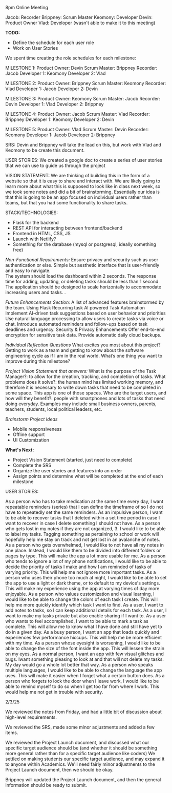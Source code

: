 8pm Online Meeting

Jacob: Recorder
Brippney: Scrum Master
Keomony: Developer
Devin: Product Owner
Vlad: Developer (wasn't able to make it to this meeting)

**TODO:**

- Define the schedule for each user role
- Work on User Stories

We spent time creating the role schedules for each milestone:

MILESTONE 1:
Product Owner: Devin
Scrum Master: Brippney
Recorder: Jacob
Developer 1: Keomony
Developer 2: Vlad

MILESTONE 2:
Product Owner: Brippney
Scrum Master: Keomony
Recorder: Vlad
Developer 1: Jacob
Developer 2: Devin

MILESTONE 3:
Product Owner: Keomony
Scrum Master: Jacob
Recorder: Devin
Developer 1: Vlad
Developer 2: Brippney

MILESTONE 4:
Product Owner: Jacob
Scrum Master: Vlad
Recorder: Brippney
Developer 1: Keomony
Developer 2: Devin

MILESTONE 5:
Product Owner: Vlad
Scrum Master: Devin
Recorder: Keomony
Developer 1: Jacob
Developer 2: Brippney

SRS: Devin and Brippney will take the lead on this, but work with Vlad and Keomony to be create this document.

USER STORIES:
We created a google doc to create a series of user stories that we can use to guide us through the project

VISION STATEMENT:
We are thinking of building this in the form of a website so that it is easy to share and interact with.
We are likely going to learn more about what this is supposed to look like in class next week, so we took some notes and did a bit of brainstorming.
Essentially our idea is that this is going to be an app focused on individual users rather than teams, but that you had some functionality to share tasks.

STACK/TECHNOLOGIES:

- Flask for the backend
- REST API for interacting between frontend/backend
- Frontend in HTML, CSS, JS
- Launch with Netlify?
- Something for the database (mysql or postgresql, ideally something free)

_Non-Functional Requirements:_
Ensure privacy and security such as user authentication or else.
Simple but aesthetic interface that is user-friendly and easy to navigate.  
The system should load the dashboard within 2 seconds.
The response time for adding, updating, or deleting tasks should be less than 1 second.
The application should be designed to scale horizontally to accommodate increasing users and tasks. .

_Future Enhancements Section:_
A list of advanced features brainstormed by the team.
Using Flask
Recurring task
AI powered Task Automation
Implement AI-driven task suggestions based on user behavior and priorities
Use natural language processing to allow users to create tasks via voice or chat.
Introduce automated reminders and follow-ups based on task deadlines and urgency.
Security & Privacy Enhancements
Offer end-to-end encryption for sensitive task data.
Provide automatic daily cloud backups.

_Individual Reflection Questions_
What excites you most about this project?
Getting to work as a team and getting to know about the software engineering cycle as if I am in the real world.
What’s one thing you want to improve during this milestone?

_Project Vision Statement that answers:_
What is the purpose of the Task Manager?: to allow for the creation, tracking, and completion of tasks.
What problems does it solve?: the human mind has limited working memory, and therefore it is necessary to write down tasks that need to be completed in some space. This app is one of those spaces.
Who are the target users, and how will they benefit?: people with smartphones and lots of tasks that need doing everyday. Examples may include small business owners, parents, teachers, students, local political leaders, etc.

_Brainstorm Project Ideas_

- Mobile responsiveness
- Offline support
- UI Customization

**What's Next:**

- Project Vision Statement (started, just need to complete)
- Complete the SRS
- Organize the user stories and features into an order
- Assign points and determine what will be completed at the end of each milestone

USER STORIES:

As a person who has to take medication at the same time every day, I want repeatable reminders (series) that I can define the timeframe of so I do not have to repeatedly set the same reminders.
As an impulsive person, I want to be able to recover tasks that I deleted within a set time period in case I want to recover in case I delete something I should not have. As a person who gets lost in my notes if they are not organized, 3. I would like to be able to label my tasks. Tagging something as pertaining to school or work will hopefully help me stay on track and not get lost in an avalanche of notes.
As a person who gets overwhelmed, I would like to not have all my notes in one place. Instead, I would like them to be divided into different folders or pages by type. This will make the app a lot more usable for me.
As a person who tends to ignore a lot of my phone notifications, I would like to be able to decide the priority of tasks I make and how I am reminded of tasks of varying priority. This will help me not ignore more important tasks.
As a person who uses their phone too much at night, I would like to be able to set the app to use a light or dark theme, or to default to my device's settings. This will make my experience using the app at varying times of day more enjoyable.
As a person who values customization and visual learning, I would like to be able to change the colors of each task I create. This will help me more quickly identify which task I want to find.
As a user, I want to add notes to tasks, so I can keep additional details for each task.
As a user, I want to make my tasks private but also enable sharing if I want to.
As a user who wants to feel accomplished, I want to be able to mark a task as complete. This will allow me to know what I have done and still have yet to do in a given day.
As a busy person, I want an app that loads quickly and experiences few performance hiccups. This will help me be more efficient with my time.
As a person whose eyesight is worsening, I would like to be able to change the size of the font inside the app. This will lessen the strain on my eyes.
As a normal person, I want an app with few visual glitches and bugs. Iwant something pleasing to look at and that will not delete my tasks. My day would go a whole lot better that way.
As a person who speaks multiple languages, I would like to be able to change the language the app uses. This will make it easier when I forget what a certain button does.
As a person who forgets to lock the door when I leave work, I would like to be able to remind myself to do so when I get too far from where I work. This would help me not get in trouble with security.

2/3/25

We reviewed the notes from Friday, and had a little bit of discussion about high-level requirements.

We reviewed the SRS, made some minor adjustments and added a few items.

We reviewed the Project Launch document, and discussed what our specific target audience should be (and whether it should be something more general rather than for a specific target audience like coders)
We settled on making students our specific target audience, and may expand it to anyone within Academics.
We'll need fairly minor adjustments to the Project Launch document, then we should be okay.

Brippney will updated the Project Launch document, and then the general information should be ready to submit.
